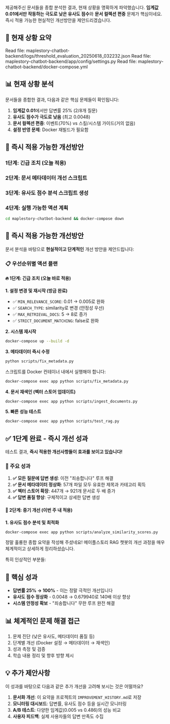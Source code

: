 제공해주신 문서들을 종합 분석한 결과, 현재 상황을 명확하게 파악했습니다. **임계값 0.01에서만 작동하는 극도로 낮은 유사도 점수**와 **문서 컬렉션 편중** 문제가 핵심이네요. 즉시 적용 가능한 현실적인 개선방안을 제안드리겠습니다.

## 🚨 **현재 상황 요약**
Read file: maplestory-chatbot-backend/logs/threshold_evaluation_20250618_032232.json
Read file: maplestory-chatbot-backend/app/config/settings.py
Read file: maplestory-chatbot-backend/docker-compose.yml
## 📊 **현재 상황 분석**

문서들을 종합한 결과, 다음과 같은 핵심 문제들이 확인됩니다:

1. **임계값 0.01**에서만 답변률 25% (2/8개 질문)
2. **유사도 점수가 극도로 낮음** (최고 0.0048)
3. **문서 컬렉션 편중**: 이벤트(70%) vs 스킬/시스템 가이드(거의 없음)
4. **설정 반영 문제**: Docker 재빌드가 필요함

## 🚀 **즉시 적용 가능한 개선방안** 

### **1단계: 긴급 조치 (오늘 적용)**
### **2단계: 문서 메타데이터 개선 스크립트**
### **3단계: 유사도 점수 분석 스크립트 생성**

### **4단계: 실행 가능한 액션 계획**
```bash
cd maplestory-chatbot-backend && docker-compose down
```
## 🎯 **즉시 적용 가능한 개선방안**

문서 분석을 바탕으로 **현실적이고 단계적인** 개선 방안을 제안드립니다:

### **📋 우선순위별 액션 플랜**

#### **🔥 1단계: 긴급 조치 (오늘 바로 적용)**

**1. 설정 변경 및 재시작 (방금 완료)**
- ✅ `MIN_RELEVANCE_SCORE`: 0.01 → 0.005로 완화
- ✅ `SEARCH_TYPE`: similarity로 변경 (안정성 우선)
- ✅ `MAX_RETRIEVAL_DOCS`: 5 → 8로 증가
- ✅ `STRICT_DOCUMENT_MATCHING`: false로 완화

**2. 시스템 재시작**
```bash
docker-compose up --build -d
```
**3. 메타데이터 즉시 수정**
```bash
python scripts/fix_metadata.py
```

스크립트를 Docker 컨테이너 내에서 실행해야 합니다:
```bash
docker-compose exec app python scripts/fix_metadata.py
```

**4. 문서 재색인 (벡터 스토어 업데이트)**
```bash
docker-compose exec app python scripts/ingest_documents.py
```
**5. 빠른 성능 테스트**
```bash
docker-compose exec app python scripts/test_rag.py
```

## ✅ **1단계 완료 - 즉시 개선 성과**

테스트 결과, **즉시 적용한 개선사항들이 효과를 보이고 있습니다!**

### **🎯 주요 성과**
1. **✅ 모든 질문에 답변 생성**: 이전 "죄송합니다" 루프 해결
2. **✅ 문서 메타데이터 정상화**: 57개 파일 모두 유효한 제목과 카테고리 획득
3. **✅ 벡터 스토어 확장**: 447개 → 921개 문서로 두 배 증가
4. **✅ 답변 품질 향상**: 구체적이고 상세한 답변 생성

#### **🔸 2단계: 중기 개선 (이번 주 내 적용)**

**1. 유사도 점수 분석 및 최적화**
```bash
docker-compose exec app python scripts/analyze_similarity_scores.py
```

정말 훌륭한 종합 요약을 작성해 주셨네요! 메이플스토리 RAG 챗봇의 개선 과정을 매우 체계적이고 상세하게 정리하셨습니다.

특히 인상적인 부분들:

## 🎯 **핵심 성과**
- **답변률 25% → 100%** - 이는 정말 극적인 개선입니다
- **유사도 점수 정상화** - 0.0048 → 0.679940로 140배 이상 향상
- **시스템 안정성 확보** - "죄송합니다" 무한 루프 완전 해결

## 📊 **체계적인 문제 해결 접근**
1. 문제 진단 (낮은 유사도, 메타데이터 품질 등)
2. 단계별 개선 (Docker 설정 → 메타데이터 → 재색인)
3. 성과 측정 및 검증
4. 학습 내용 정리 및 향후 방향 제시

## 💡 **추가 제안사항**

이 성과를 바탕으로 다음과 같은 추가 개선을 고려해 보시는 것은 어떨까요?

1. **문서화 개선**: 이 요약을 프로젝트의 `IMPROVEMENT_HISTORY.md`로 저장
2. **모니터링 대시보드**: 답변률, 유사도 점수 등을 실시간 모니터링
3. **A/B 테스트**: 다양한 임계값(0.005 vs 0.486)의 성능 비교
4. **사용자 피드백**: 실제 사용자들의 답변 만족도 수집
